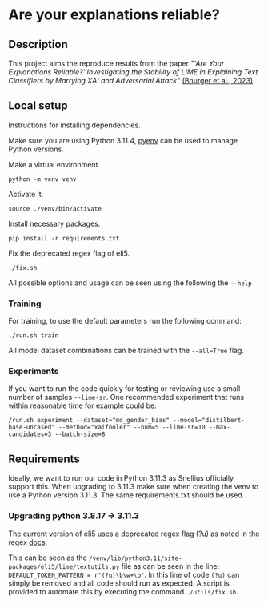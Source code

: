 # Are your explanations reliable?

## Description
This project aims the reproduce results from the paper *"'Are Your Explanations Reliable?'
Investigating the Stability of LIME in Explaining Text Classifiers by Marrying
XAI and Adversarial Attack"* [(Bnurger et al., 2023)](https://arxiv.org/pdf/2305.12351.pdf).

## Local setup
Instructions for installing dependencies.

Make sure you are using Python 3.11.4, [pyenv](https://github.com/pyenv/pyenv) can be used to manage Python versions.

Make a virtual environment.
```
python -m venv venv
```

Activate it.
```
source ./venv/bin/activate
```

Install necessary packages.
```
pip install -r requirements.txt
```

Fix the deprecated regex flag of eli5.
```
./fix.sh
```

All possible options and usage can be seen using the following the `--help `

### Training
For training, to use the default parameters run the following command:
```
./run.sh train
```

All model dataset combinations can be trained with the `--all=True` flag.

### Experiments

If you want to run the code quickly for testing or reviewing use a small number of samples `--lime-sr`. One recommended experiment that runs within reasonable time for example could be:
```
/run.sh experiment --dataset="md_gender_bias" --model="distilbert-base-uncased" --method="xaifooler" --num=5 --lime-sr=10 --max-candidates=3 --batch-size=8
```

## Requirements
Ideally, we want to run our code in Python 3.11.3 as Snellius officially support this.
When upgrading to 3.11.3 make sure when creating the venv to use a Python
version 3.11.3. The same requirements.txt should be used.

### Upgrading python 3.8.17 -> 3.11.3
The current version of eli5 uses a deprecated regex flag (?u) as noted in the
regex [docs](https://docs.python.org/3/library/re.html?highlight=re%20global%20flag#flags):

This can be seen as the `/venv/lib/python3.11/site-packages/eli5/lime/textutils.py` file
as can be seen in the line: `DEFAULT_TOKEN_PATTERN = r"(?u)\b\w+\b"`. In this line of code
`(?u)` can simply be removed and all code should run as expected. A script is provided to automate
this by executing the command `./utils/fix.sh`.
